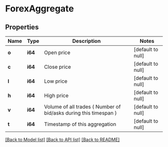 # ForexAggregate

## Properties
Name | Type | Description | Notes
------------ | ------------- | ------------- | -------------
**o** | **i64** | Open price | [default to null]
**c** | **i64** | Close price | [default to null]
**l** | **i64** | Low price | [default to null]
**h** | **i64** | High price | [default to null]
**v** | **i64** | Volume of all trades ( Number of bid/asks during this timespan ) | [default to null]
**t** | **i64** | Timestamp of this aggregation | [default to null]

[[Back to Model list]](../README.md#documentation-for-models) [[Back to API list]](../README.md#documentation-for-api-endpoints) [[Back to README]](../README.md)

